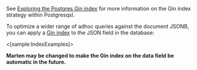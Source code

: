 <!--title: Gin or Gist Indexes-->

See [Exploring the Postgres Gin index](https://hashrocket.com/blog/posts/exploring-postgres-gin-index) for more information on the Gin index strategy within Postgresqsl.

To optimize a wider range of adhoc queries against the document JSONB, you can apply a [Gin index](http://www.postgresql.org/docs/9.4/static/gin.html) to
the JSON field in the database:

<[sample:IndexExamples]>

**Marten may be changed to make the Gin index on the data field be automatic in the future.**

